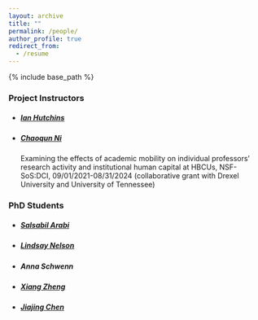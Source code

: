 ```yaml
---
layout: archive
title: ""
permalink: /people/
author_profile: true
redirect_from:
  - /resume
---
```


{% include base_path %}

### Project Instructors
* ##### [Ian Hutchins](https://hutchinslab.github.io/)

* ##### [Chaoqun Ni](https://chaoqunni.github.io/)

  Examining the effects of academic mobility on individual professors’ research activity and institutional human capital at HBCUs, NSF-SoS:DCI, 09/01/2021-08/31/2024 (collaborative grant with Drexel University and University of Tennessee)



### PhD Students

* ##### [Salsabil Arabi](https://ischool.wisc.edu/blog/staff/arabi-salsabil/)

* ##### [Lindsay Nelson](https://masters.bact.wisc.edu/staff/wilson-lindsay/)

* ##### Anna Schwenn

* ##### [Xiang Zheng](https://ischool.wisc.edu/blog/staff/zheng-xiang/)

* ##### [Jiajing Chen](https://ischool.wisc.edu/blog/staff/chen-jiajing/)

